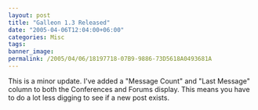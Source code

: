 ```yaml
---
layout: post
title: "Galleon 1.3 Released"
date: "2005-04-06T12:04:00+06:00"
categories: Misc 
tags: 
banner_image: 
permalink: /2005/04/06/18197718-07B9-9886-73D5618A0493681A
---
```


This is a minor update. I've added a "Message Count" and "Last Message" column to both the Conferences and Forums display. This means you have to do a lot less digging to see if a new post exists.